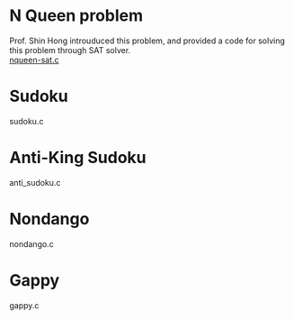 # N Queen problem
Prof. Shin Hong introuduced this problem, and provided a code for solving this problem through SAT solver. <br/>
[nqueen-sat.c](https://github.com/withalliam/Discrete_Mathematics/blob/main/PA1/nqueen-sat.c) <br/>

# Sudoku
sudoku.c

# Anti-King Sudoku
anti_sudoku.c

# Nondango
nondango.c

# Gappy
gappy.c

